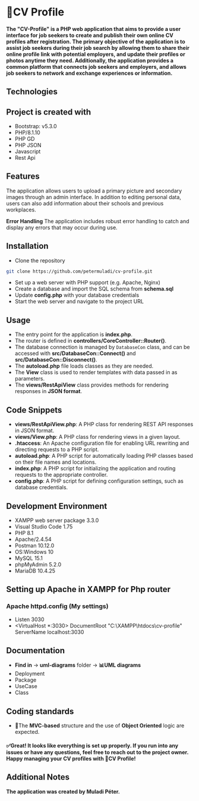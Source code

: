 # 🚀CV Profile

#### The "CV-Profile" is a PHP web application that aims to provide a user interface for job seekers to create and publish their own online CV profiles after registration. The primary objective of the application is to assist job seekers during their job search by allowing them to share their online profile link with potential employers, and update their profiles or photos anytime they need. Additionally, the application provides a common platform that connects job seekers and employers, and allows job seekers to network and exchange experiences or information.

## Technologies

**Project is created with**
- 
- Bootstrap: v5.3.0
- PHP/8.1.10
- PHP GD
- PHP JSON
- Javascript
- Rest Api

## Features

The application allows users to upload a primary picture and secondary images through an admin interface. In addition to editing personal data, users can also add information about their schools and previous workplaces.

**Error Handling**
The application includes robust error handling to catch and display any errors that may occur during use.

## Installation

- Clone the repository

```bash
git clone https://github.com/petermuladi/cv-profile.git
```

- Set up a web server with PHP support (e.g. Apache, Nginx)
- Create a database and import the SQL schema from **schema.sql**
- Update **config.php** with your database credentials
- Start the web server and navigate to the project URL

## Usage

- The entry point for the application is **index.php**.
- The router is defined in **controllers/CoreController::Router()**.
- The database connection is managed by `DatabaseCon` class, and can be accessed with
  **src/DatabaseCon::Connect()** and **src/DatabaseCon::Disconnect()**.
- The **autoload.php** file loads classes as they are needed.
- The **View** class is used to render templates with data passed in as parameters.
- The **views/RestApiView** class provides methods for rendering responses in **JSON format**.

## Code Snippets

- **views/RestApiView.php**: A PHP class for rendering REST API responses in JSON format.
- **views/View.php**: A PHP class for rendering views in a given layout.
- **.htaccess**: An Apache configuration file for enabling URL rewriting and directing requests to a PHP script.
- **autoload.php**: A PHP script for automatically loading PHP classes based on their file names and locations.
- **index.php**: A PHP script for initializing the application and routing requests to the appropriate controller.
- **config.php**: A PHP script for defining configuration settings, such as database credentials.

## Development Environment

-	XAMPP web server package  3.3.0
-	Visual Studio Code 1.75
-	PHP 8.1
-	Apache/2.4.54 
-	Postman 10.12.0
-	OS:Windows 10
-	MySQL 15.1
-	phpMyAdmin 5.2.0
-	MariaDB 10.4.25

## Setting up Apache in XAMPP for Php router

### Apache httpd.config (My settings)

- Listen 3030
- <VirtualHost \*:3030>
  DocumentRoot "C:\XAMPP\htdocs\cv-profile"
  ServerName localhost:3030 </VirtualHost>

## Documentation
- **Find in** -> **uml-diagrams** folder -> **📊UML diagrams**
- Deployment 
- Package 
- UseCase
- Class

## Coding standards
- 🤟The **MVC-based** structure and the use of **Object Oriented** logic are expected.

#### ✅Great! It looks like everything is set up properly. If you run into any issues or have any questions, feel free to reach out to the project owner. Happy managing your CV profiles with 🚀CV Profile!

## Additional Notes
**The application was created by Muladi Péter.**
